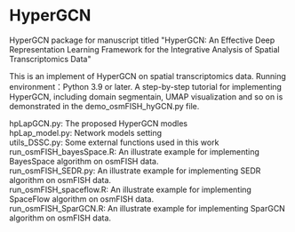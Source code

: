 # HyperGCN
HyperGCN package for manuscript titled "HyperGCN: An Effective Deep Representation Learning Framework for the Integrative Analysis of Spatial Transcriptomics Data" </br>

This is an implement of HyperGCN on spatial transcriptomics data. Running environment：Python 3.9 or later. A step-by-step tutorial for implementing HyperGCN, including domain segmentain, UMAP visualization and so on is demonstrated in the demo_osmFISH_hyGCN.py file.

hpLapGCN.py: The proposed HyperGCN modles </br>
hpLap_model.py: Network models setting </br>
utils_DSSC.py: Some external functions used in this work </br>
run_osmFISH_bayesSpace.R: An illustrate example for implementing BayesSpace algorithm on osmFISH data.</br>
run_osmFISH_SEDR.py: An illustrate example for implementing SEDR algorithm on osmFISH data.</br>
run_osmFISH_spaceflow.R: An illustrate example for implementing SpaceFlow algorithm on osmFISH data.</br>
run_osmFISH_SparGCN.R: An illustrate example for implementing SparGCN algorithm on osmFISH data.</br>
